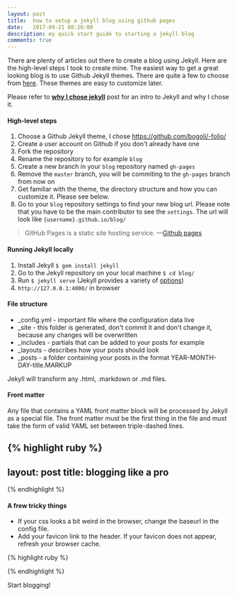 ```yaml
---
layout: post
title:  how to setup a jekyll blog using github pages
date:   2017-09-21 08:26:00
description: my quick start guide to starting a jekyll blog
comments: true
---
```

There are plenty of articles out there to create a blog using Jekyll. Here are the high-level steps I took to create mine. The easiest way to get a great looking blog is to use Github Jekyll themes. There are quite a few to choose from <a href="https://github.com/jekyll/jekyll/wiki/themes">here</a>. These themes are easy to customize later. 

Please refer to <a href="https://annelledejager.github.io/blog/2017/09/20/whyjekyll.html"><b>why I chose jekyll</b></a> post for an intro to Jekyll and why I chose it.

#### High-level steps
1. Choose a Github Jekyll theme, I chose https://github.com/bogoli/-folio/
2. Create a user account on Github if you don't already have one
3. Fork the repository
4. Rename the repository to for example `blog`
5. Create a new branch in your `blog` repository named `gh-pages`
6. Remove the `master` branch, you will be commiting to the `gh-pages` branch from now on
7. Get familiar with the theme, the directory structure and how you can customize it. Please see below.
8. Go to your `blog` repository settings to find your new blog url. Please note that you have to be the main contributor to see the `settings`. The url will look like `{username}.github.io/blog/`

<blockquote>
GitHub Pages is a static site hosting service.
	—<a href="https://help.github.com/articles/what-is-github-pages/">Github pages</a> 
</blockquote>

#### Running Jekyll locally
1. Install Jekyll `$ gem install jekyll`
2. Go to the Jekyll repository on your local machine `$ cd blog/`
3. Run `$ jekyll serve` (Jekyll provides a variety of <a href="http://jekyllrb.com/docs/usage/">options</a>)
3. `http://127.0.0.1:4000/` in browser 

#### File structure

<ul>
	<li>_config.yml - important file where the configuration data live</li>
	<li>_site - this folder is generated, don't commit it and don't change it, because any changes will be overwritten</li>
	<li>_includes - partials that can be added to your posts for example</li>
	<li>_layouts - describes how your posts should look</li>
	<li>_posts - a folder containing your posts in the format YEAR-MONTH-DAY-title.MARKUP</li>
</ul>

Jekyll will transform any .html, .markdown or .md files.

#### Front matter
Any file that contains a YAML front matter block will be processed by Jekyll as a special file. The front matter must be the first thing in the file and must take the form of valid YAML set between triple-dashed lines. 

{% highlight ruby %}
---
layout: post
title: blogging like a pro
---
{% endhighlight %}

#### A frew tricky things
- If your css looks a bit weird in the browser, change the baseurl in the config file.
- Add your favicon link to the header.  If your favicon does not appear, refresh your browser cache.

{% highlight ruby %}
<link rel="shortcut icon" type="image/x-icon" href="{{ "/img/favicon.ico?" | prepend: site.baseurl }}">
{% endhighlight %}

Start blogging! 
